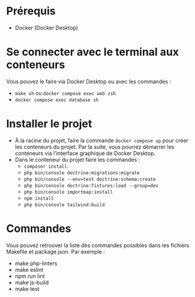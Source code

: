 # Prérequis

- Docker (Docker Desktop)

# Se connecter avec le terminal aux conteneurs

Vous pouvez le faire via Docker Desktop ou avec les commandes :
- `make sh` ou `docker compose exec web zsh`
- `docker compose exec database sh`

# Installer le projet

- À la racine du projet, faire la commande `docker compose up` pour créer les conteneurs du projet. Par la suite, vous pourrez démarrer les conteneurs via l'interface graphique de Docker Desktop.
- Dans le conteneur du projet faire les commandes :
    - `composer install`.
    - `php bin/console doctrine:migrations:migrate`
    - `php bin/console --env=test doctrine:schema:create`
    - `php bin/console doctrine:fixtures:load --group=dev`
    - `php bin/console importmap:install`
    - `npm install`
    - `php bin/console tailwind:build`

# Commandes

Vous pouvez retrouver la liste des commandes possibles dans les fichiers Makefile et package.json. Par exemple :

- make php-linters
- make eslint
- npm run lint
- make js-build
- make test
